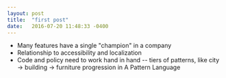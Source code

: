 ```yaml
---
layout: post
title:  "first post"
date:   2016-07-20 11:48:33 -0400
---
```


- Many features have a single "champion" in a company
- Relationship to accessibility and localization
- Code and policy need to work hand in hand -- tiers of patterns, like city -> building -> furniture progression in A Pattern Language
